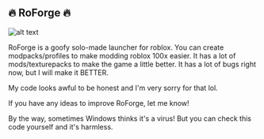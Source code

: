 ## 🔥 RoForge 🔥 

![alt text]([http://url/to/img.png](https://raw.githubusercontent.com/UniversalShift/RoForge/refs/heads/main/RoForge.png))

RoForge is a goofy solo-made launcher for roblox. You can create modpacks/profiles to make modding roblox 100x easier. It has a lot of mods/texturepacks to make the game a little better. It has a lot of bugs right now, but I will make it BETTER.

My code looks awful to be honest and I'm very sorry for that lol.

If you have any ideas to improve RoForge, let me know!

By the way, sometimes Windows thinks it's a virus! But you can check this code yourself and it's harmless.

